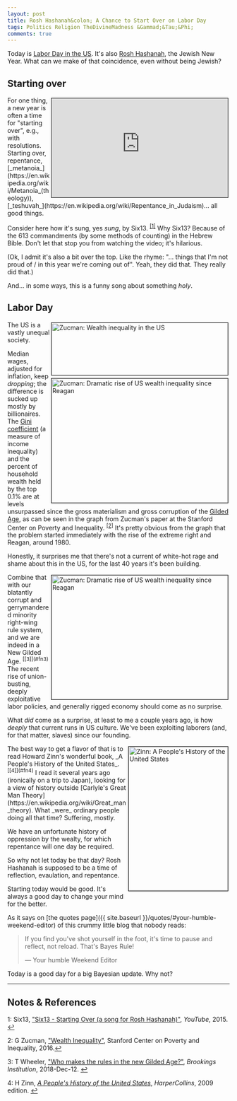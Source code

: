 ```yaml
---
layout: post
title: Rosh Hashanah&colon; A Chance to Start Over on Labor Day
tags: Politics Religion TheDivineMadness &Gammad;&Tau;&Phi;
comments: true
---
```


Today is [Labor Day in the US](https://en.wikipedia.org/wiki/Labor_Day). It's also 
[Rosh Hashanah](https://en.wikipedia.org/wiki/Rosh_Hashanah), the Jewish New
Year.  What can we make of that coincidence, even without being Jewish?  


## Starting over  

<iframe width="400" height="224" src="https://www.youtube.com/embed/VlF8SZFs44I" allow="accelerometer; encrypted-media; gyroscope; picture-in-picture" allowfullscreen style="float: right; margin: 3px 3px 3px 3px; border: 1px solid #000000;"></iframe>
For one thing, a new year is often a time for "starting over", e.g., with resolutions.
Starting over, repentance, [_metanoia_](https://en.wikipedia.org/wiki/Metanoia_(theology)), 
[_teshuvah_](https://en.wikipedia.org/wiki/Repentance_in_Judaism)&hellip; all good things.  

Consider here how it's sung, yes _sung_, by Six13.  <sup id="fn1a">[[1]](#fn1)</sup> Why
Six13?  Because of the 613 commandments (by some methods of counting) in the Hebrew Bible.
Don't let that stop you from watching the video; it's hilarious.  

(Ok, I admit it's also a bit over the top.  Like the rhyme: 
"&hellip; things that I'm not proud of / in this year we're coming out of".  Yeah, they
did that.  They really did that.)  

And&hellip; in some ways, this is a funny song about something _holy_.  


## Labor Day  

<img src="{{ site.baseurl }}/images/2021-09-06-rosh-hashanah-zucman-1.jpg" width="400" height="118" alt="Zucman: Wealth inequality in the US" title = "Zucman: Wealth inequality in the US" style="float: right; margin: 3px 3px 3px 3px; border: 1px solid #000000;">
<img src="{{ site.baseurl }}/images/2021-09-06-rosh-hashanah-zucman-2.jpg" width="400" height="281" alt="Zucman: Dramatic rise of US wealth inequality since Reagan" title = "Zucman: Dramatic rise of US wealth inequality since Reagan" style="float: right; margin: 3px 3px 3px 3px; border: 1px solid #000000;">
The US is a vastly unequal society.  

Median wages, adjusted for inflation, keep
_dropping_; the difference is sucked up mostly by billionaires.  The 
[Gini coefficient](https://en.wikipedia.org/wiki/Gini_coefficient) (a measure of income
inequality) and the percent of household wealth held by the top 0.1% are at levels
unsurpassed since the gross materialism and gross corruption of the 
[Gilded Age](https://en.wikipedia.org/wiki/Gilded_Age), as can be seen in the graph from 
Zucman's paper at the Stanford Center on Poverty and 
Inequality. <sup id="fn2a">[[2]](#fn2)</sup>  It's pretty obvious from the graph that the
problem started immediately with the rise of the extreme right and Reagan, around 1980.  

Honestly, it surprises me that there's not a current of white-hot rage and shame about
this in the US, for the last 40 years it's been building.  

<img src="{{ site.baseurl }}/images/2021-09-06-rosh-hashanah-wheeler.jpg" width="400" height="281" alt="Zucman: Dramatic rise of US wealth inequality since Reagan" title = "Zucman: Dramatic rise of US wealth inequality since Reagan" style="float: right; margin: 3px 3px 3px 3px; border: 1px solid #000000;">
Combine that with our blatantly corrupt and gerrymandered minority right-wing rule system,
and we are indeed in a New Gilded Age. <sup id="fn3a">[[3]](#fn3)</sup>  The recent rise
of union-busting, deeply exploitative labor policies, and generally rigged economy should
come as no surprise.  

What _did_ come as a surprise, at least to me a couple years ago, is how _deeply_ that
current runs in US culture.  We've been exploiting laborers (and, for that matter, slaves)
since our founding.  

<img src="{{ site.baseurl }}/images/2021-09-06-rosh-hashanah-zinn.jpg" width="225" height="326" alt="Zinn: A People's History of the United States" title = "Zinn: A People's History of the United States" style="float: right; margin: 3px 3px 3px 3px; border: 1px solid #000000;">
The best way to get a flavor of that is to read Howard Zinn's wonderful book, _A People's
History of the United States_. <sup id="fn4a">[[4]](#fn4)</sup>  I read it several years
ago (ironically on a trip to Japan), looking for a view of history outside 
[Carlyle's Great Man Theory](https://en.wikipedia.org/wiki/Great_man_theory).
What _were_ ordinary people doing all that time?  Suffering, mostly.  

We have an unfortunate history of oppression by the wealty, for which repentance will one
day be required.  

So why not let today be that day?  Rosh Hashanah is supposed to be a time of reflection,
evaulation, and repentance.  

Starting today would be good.  It's always a good day to change your mind for the better.  

As it says on [the quotes page]({{ site.baseurl }}/quotes/#your-humble-weekend-editor) of this crummy little blog that nobody reads:  

> If you find you've shot yourself in the foot, it's time to pause and reflect, not
> reload. That's Bayes Rule!  
>  
> &mdash; Your humble Weekend Editor  

Today is a good day for a big Bayesian update.  Why not?  

---

## Notes &amp; References  

<!--
<sup id="fn1a">[[1]](#fn1)</sup>
<a id="fn1">1</a>: [↩](#fn1a)  

-->

<a id="fn1">1</a>: Six13, ["Six13 - Starting Over (a song for Rosh Hashanah)"](https://www.youtube.com/watch?v=VlF8SZFs44I), _YouTube_, 2015. [↩](#fn1a)  

<a id="fn2">2</a>: G Zucman, ["Wealth Inequality"](https://inequality.stanford.edu/sites/default/files/Pathways-SOTU-2016-Wealth-Inequality-3.pdf), Stanford Center on Poverty and Inequality, 2016.[↩](#fn2a)  

<a id="fn3">3</a>: T Wheeler, ["Who makes the rules in the new Gilded Age?"](https://www.brookings.edu/research/who-makes-the-rules-in-the-new-gilded-age/), _Brookings Institution_, 2018-Dec-12. [↩](#fn3a)  

<a id="fn4">4</a>: H Zinn, [_A People's History of the United States_](https://en.wikipedia.org/wiki/A_People%27s_History_of_the_United_States), _HarperCollins_, 2009 edition. [↩](#fn4a)  
